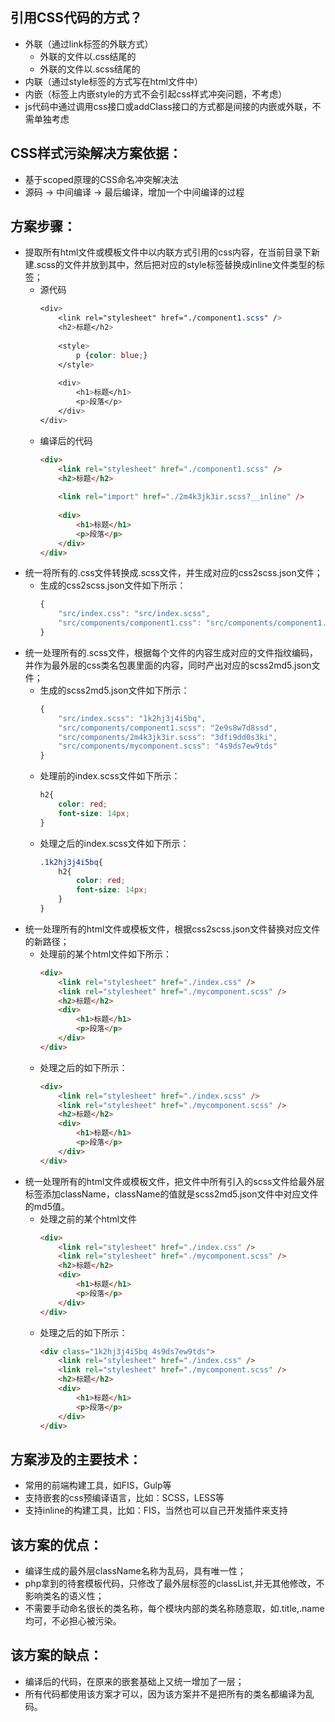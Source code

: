 ## 引用CSS代码的方式？
* 外联（通过link标签的外联方式）
    * 外联的文件以.css结尾的
    * 外联的文件以.scss结尾的
* 内联（通过style标签的方式写在html文件中）
* 内嵌（标签上内嵌style的方式不会引起css样式冲突问题，不考虑）
* js代码中通过调用css接口或addClass接口的方式都是间接的内嵌或外联，不需单独考虑


## CSS样式污染解决方案依据：
* 基于scoped原理的CSS命名冲突解决法
* 源码 -> 中间编译 -> 最后编译，增加一个中间编译的过程


## 方案步骤：
* 提取所有html文件或模板文件中以内联方式引用的css内容，在当前目录下新建.scss的文件并放到其中，然后把对应的style标签替换成inline文件类型的标签；
    * 源代码
        ```css
        <div>
            <link rel="stylesheet" href="./component1.scss" />
            <h2>标题</h2>
            
            <style>
                p {color: blue;}
            </style>
            
            <div>
                <h1>标题</h1>
                <p>段落</p>
            </div>
        </div>
        ```
    * 编译后的代码
        ```html
        <div>
            <link rel="stylesheet" href="./component1.scss" />
            <h2>标题</h2>
            
            <link rel="import" href="./2m4k3jk3ir.scss?__inline" />
            
            <div>
                <h1>标题</h1>
                <p>段落</p>
            </div>
        </div>
        ```
* 统一将所有的.css文件转换成.scss文件，并生成对应的css2scss.json文件；
    * 生成的css2scss.json文件如下所示：
        ```javascript
        {
            "src/index.css": "src/index.scss",
            "src/components/component1.css": "src/components/component1.scss"
        }
        ```
* 统一处理所有的.scss文件，根据每个文件的内容生成对应的文件指纹编码，并作为最外层的css类名包裹里面的内容，同时产出对应的scss2md5.json文件；
    * 生成的scss2md5.json文件如下所示：
        ```javascript
        {
            "src/index.scss": "1k2hj3j4i5bq",
            "src/components/component1.scss": "2e9s8w7d8ssd",
            "src/components/2m4k3jk3ir.scss": "3dfi9dd0s3ki",
            "src/components/mycomponent.scss": "4s9ds7ew9tds"
        }
        ```
    * 处理前的index.scss文件如下所示：
        ```css
        h2{
            color: red;
            font-size: 14px;
        }
        ```
    * 处理之后的index.scss文件如下所示：
        ```css
        .1k2hj3j4i5bq{
            h2{
                color: red;
                font-size: 14px;
            }
        }
        ```
* 统一处理所有的html文件或模板文件，根据css2scss.json文件替换对应文件的新路径；
    * 处理前的某个html文件如下所示：
        ```html
        <div>
            <link rel="stylesheet" href="./index.css" />
            <link rel="stylesheet" href="./mycomponent.scss" />
            <h2>标题</h2>
            <div>
                <h1>标题</h1>
                <p>段落</p>
            </div>
        </div>
        ```
    * 处理之后的如下所示：
        ```html
        <div>
            <link rel="stylesheet" href="./index.scss" />
            <link rel="stylesheet" href="./mycomponent.scss" />
            <h2>标题</h2>
            <div>
                <h1>标题</h1>
                <p>段落</p>
            </div>
        </div>
        ```
* 统一处理所有的html文件或模板文件，把文件中所有引入的scss文件给最外层标签添加className，className的值就是scss2md5.json文件中对应文件的md5值。
    * 处理之前的某个html文件
        ```html
        <div>
            <link rel="stylesheet" href="./index.css" />
            <link rel="stylesheet" href="./mycomponent.scss" />
            <h2>标题</h2>
            <div>
                <h1>标题</h1>
                <p>段落</p>
            </div>
        </div>
        ```
    * 处理之后的如下所示：
        ```html
        <div class="1k2hj3j4i5bq 4s9ds7ew9tds">
            <link rel="stylesheet" href="./index.css" />
            <link rel="stylesheet" href="./mycomponent.scss" />
            <h2>标题</h2>
            <div>
                <h1>标题</h1>
                <p>段落</p>
            </div>
        </div>
        ```

## 方案涉及的主要技术：
* 常用的前端构建工具，如FIS，Gulp等
* 支持嵌套的css预编译语言，比如：SCSS，LESS等
* 支持inline的构建工具，比如：FIS，当然也可以自己开发插件来支持


## 该方案的优点：
* 编译生成的最外层className名称为乱码，具有唯一性；
* php拿到的待套模板代码，只修改了最外层标签的classList,并无其他修改，不影响类名的语义性；
* 不需要手动命名很长的类名称，每个模块内部的类名称随意取，如.title,.name均可，不必担心被污染。


## 该方案的缺点：
* 编译后的代码，在原来的嵌套基础上又统一增加了一层；
* 所有代码都使用该方案才可以，因为该方案并不是把所有的类名都编译为乱码。



